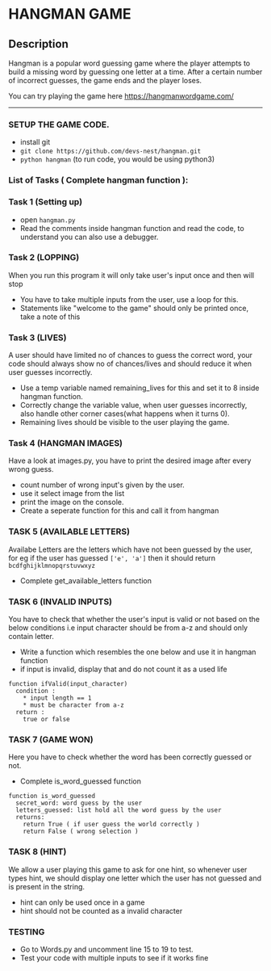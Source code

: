 # HANGMAN GAME
## Description

Hangman is a popular word guessing game where the player attempts to build a missing word by guessing one letter at a time. After a certain number of incorrect guesses, the game ends and the player loses.

You can try playing the game here https://hangmanwordgame.com/

--- 
### SETUP THE GAME CODE.

  * install git
  * `git clone https://github.com/devs-nest/hangman.git`
  * `python hangman` (to run code, you would be using python3) 

  
### List of Tasks ( Complete hangman function ):
### Task 1 (Setting up)
  
  * open `hangman.py`
  * Read the comments inside hangman function and read the code, to understand you can also use a debugger.

  ### Task 2 (LOPPING)
  When you run this program it will only take user's input once and then will stop
  * You have to take multiple inputs from the user, use a loop for this.
  * Statements like "welcome to the game" should only be printed once, take a note of this
  ### Task 3 (LIVES)
  A user should have limited no of chances to guess the correct word, your code should always show no of chances/lives and should reduce it when user guesses incorrectly.

  * Use a temp variable named remaining_lives for this and set it to 8 inside hangman function.
  * Correctly change the variable value, when user guesses incorrectly, also handle other corner cases(what happens when it turns 0).
  * Remaining lives should be visible to the user playing the game.

  ### Task 4 (HANGMAN IMAGES)

  Have a look at images.py, you have to print the desired image after every wrong guess.

  * count number of wrong input's given by the user.
  * use it select image from the list
  * print the image on the console.
  * Create a seperate function for this and call it from hangman
  
  ### TASK 5 (AVAILABLE LETTERS)
  Availabe Letters are the letters which have not been guessed by the user,
  for eg if the user has guessed `['e', 'a']` then it should return `bcdfghijklmnopqrstuvwxyz`

  * Complete get_available_letters function
 
  ### TASK 6 (INVALID INPUTS)
  You have to check that whether the user's input is valid or not based on the below conditions i.e input character should be from a-z and should only contain letter.
  * Write a function which resembles the one below and use it in hangman function
  * if input is invalid, display that and do not count it as a used life 
   
  ```
  function ifValid(input_character)
    condition : 
      * input length == 1
      * must be character from a-z
    return :
      true or false
  ```
  ### TASK 7 (GAME WON)
  Here you have to check whether the word has been correctly guessed or not.
  * Complete is_word_guessed function    
  ```
  function is_word_guessed
    secret_word: word guess by the user
    letters_guessed: list hold all the word guess by the user
    returns: 
      return True ( if user guess the world correctly )
      return False ( wrong selection )
  ```
  ### TASK 8 (HINT)
  We allow a user playing this game to ask for one hint, so whenever user types hint, we should display one letter which the user has not guessed and is present in the string.
  * hint can only be used once in a game
  * hint should not be counted as a invalid character
  
  ### TESTING
  * Go to Words.py and uncomment line 15 to 19 to test.
  * Test your code with multiple inputs to see if it works fine

  

